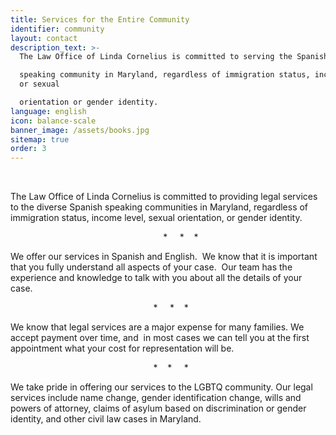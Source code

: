 ```yaml
---
title: Services for the Entire Community
identifier: community
layout: contact
description_text: >-
  The Law Office of Linda Cornelius is committed to serving the Spanish

  speaking community in Maryland, regardless of immigration status, income level,
  or sexual

  orientation or gender identity.
language: english
icon: balance-scale
banner_image: /assets/books.jpg
sitemap: true
order: 3
---
```



&nbsp;

The Law Office of Linda Cornelius is committed to providing legal services to the diverse Spanish speaking communities in Maryland, regardless of immigration status, income level, sexual orientation, or gender identity.

&nbsp; &nbsp; &nbsp; &nbsp; &nbsp; &nbsp; &nbsp; &nbsp; &nbsp; &nbsp; &nbsp; &nbsp; &nbsp; &nbsp; &nbsp; &nbsp; &nbsp; &nbsp; &nbsp; &nbsp; &nbsp; &nbsp; &nbsp; &nbsp; &nbsp; &nbsp; &nbsp; &nbsp; &nbsp; &nbsp; &nbsp; \* &nbsp; &nbsp; \* &nbsp; &nbsp;\*

We offer our services in Spanish and English. &nbsp;We know that it is important that you fully understand all aspects of your case. &nbsp;Our team has the experience and knowledge to talk with you about all the details of your case.&nbsp;

&nbsp; &nbsp; &nbsp; &nbsp; &nbsp; &nbsp; &nbsp; &nbsp; &nbsp; &nbsp; &nbsp; &nbsp; &nbsp; &nbsp; &nbsp; &nbsp; &nbsp; &nbsp; &nbsp; &nbsp; &nbsp; &nbsp; &nbsp; &nbsp; &nbsp; &nbsp; &nbsp; &nbsp; &nbsp; \* &nbsp; &nbsp; \* &nbsp; &nbsp;\*

We know that legal services are a major expense for many families. We accept payment over time, and &nbsp;in most cases we can tell you at the first appointment what your cost for representation will be.

&nbsp; &nbsp; &nbsp; &nbsp; &nbsp; &nbsp; &nbsp; &nbsp; &nbsp; &nbsp; &nbsp; &nbsp; &nbsp; &nbsp; &nbsp; &nbsp; &nbsp; &nbsp; &nbsp; &nbsp; &nbsp; &nbsp; &nbsp; &nbsp; &nbsp; &nbsp; &nbsp; &nbsp; &nbsp; \* &nbsp; &nbsp;\* &nbsp; &nbsp; \*

We take pride in offering our services to the LGBTQ community. Our legal services include name change, gender identification change, wills and powers of attorney, claims of asylum based on discrimination or gender identity, and other civil law cases in Maryland.